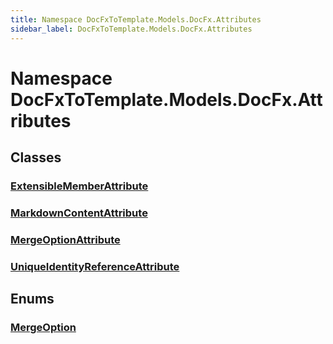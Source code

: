 ```yaml
---
title: Namespace DocFxToTemplate.Models.DocFx.Attributes
sidebar_label: DocFxToTemplate.Models.DocFx.Attributes
---
```


# Namespace DocFxToTemplate.Models.DocFx.Attributes

## Classes
### [ExtensibleMemberAttribute](../DocFxToTemplate.Models.DocFx.Attributes/ExtensibleMemberAttribute)

### [MarkdownContentAttribute](../DocFxToTemplate.Models.DocFx.Attributes/MarkdownContentAttribute)

### [MergeOptionAttribute](../DocFxToTemplate.Models.DocFx.Attributes/MergeOptionAttribute)

### [UniqueIdentityReferenceAttribute](../DocFxToTemplate.Models.DocFx.Attributes/UniqueIdentityReferenceAttribute)

## Enums
### [MergeOption](../DocFxToTemplate.Models.DocFx.Attributes/MergeOption)


